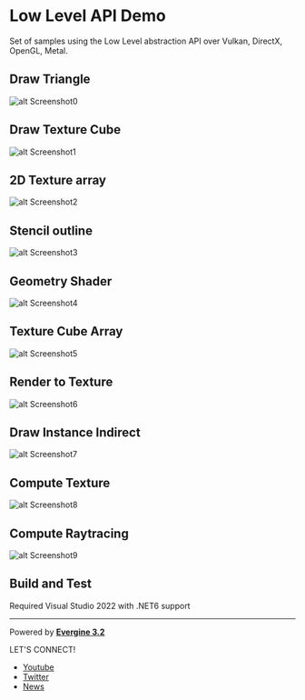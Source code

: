 # Low Level API Demo
Set of samples using the Low Level abstraction API over Vulkan, DirectX, OpenGL, Metal.

## Draw Triangle
![alt Screenshot0](Captures/Capture2.PNG)

## Draw Texture Cube
![alt Screenshot1](Captures/Capture3.PNG)

## 2D Texture array
![alt Screenshot2](Captures/Capture7.PNG)

## Stencil outline
![alt Screenshot3](Captures/Capture8.PNG)

## Geometry Shader
![alt Screenshot4](Captures/Capture4.PNG)

## Texture Cube Array
![alt Screenshot5](Captures/Capture1.PNG)

## Render to Texture
![alt Screenshot6](Captures/Capture5.PNG)

## Draw Instance Indirect
![alt Screenshot7](Captures/Capture6.PNG)

## Compute Texture
![alt Screenshot8](Captures/Capture9.png)

## Compute Raytracing
![alt Screenshot9](Captures/Capture0.PNG)


## Build and Test

Required Visual Studio 2022 with .NET6 support

----
Powered by **[Evergine 3.2](http://www.Evergine.net)**

LET'S CONNECT!

- [Youtube](https://www.youtube.com/channel/UCpA-X92rxM0OuywdVcir9mA)
- [Twitter](https://twitter.com/EvergineTeam)
- [News](https://evergine.com/news/)
